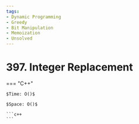 ```yaml
---
tags:
- Dynamic Programming
- Greedy
- Bit Manipulation
- Memoization
- Unsolved
---
```



# 397. Integer Replacement

=== "C++"

    $Time: O()$

    $Space: O()$

    ```c++
    ```